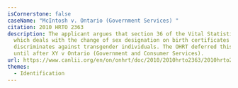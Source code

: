 ```yaml
---
isCornerstone: false
caseName: "McIntosh v. Ontario (Government Services) "
citation: 2010 HRTO 2363
description: The applicant argues that section 36 of the Vital Statistics Act
  which deals with the change of sex designation on birth certificates
  discriminates against transgender individuals. The OHRT deferred this case
  until after XY v Ontario (Government and Consumer Services).
url: https://www.canlii.org/en/on/onhrt/doc/2010/2010hrto2363/2010hrto2363.html?autocompleteStr=McIntosh%20v%20Ontario%20(Government%20Services)%20&autocompletePos=1
themes:
  - Identification
---
```

